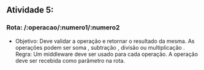 ## Atividade 5:

### Rota: /:operacao/:numero1/:numero2

- Objetivo: Deve validar a operação e retornar o resultado da mesma. As operações podem ser soma , subtração , divisão ou multiplicação . Regra: Um middleware deve ser usado para cada operação. A operação deve ser recebida como parâmetro na rota.

